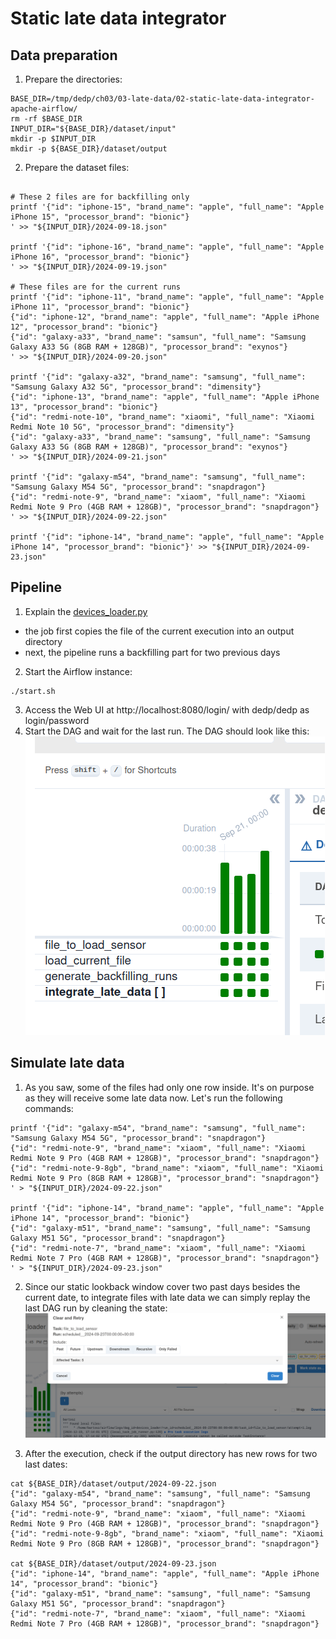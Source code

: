 # Static late data integrator

## Data preparation
1. Prepare the directories:
```
BASE_DIR=/tmp/dedp/ch03/03-late-data/02-static-late-data-integrator-apache-airflow/
rm -rf $BASE_DIR
INPUT_DIR="${BASE_DIR}/dataset/input"
mkdir -p $INPUT_DIR
mkdir -p ${BASE_DIR}/dataset/output
```
2. Prepare the dataset files:
```

# These 2 files are for backfilling only
printf '{"id": "iphone-15", "brand_name": "apple", "full_name": "Apple iPhone 15", "processor_brand": "bionic"}
' >> "${INPUT_DIR}/2024-09-18.json"

printf '{"id": "iphone-16", "brand_name": "apple", "full_name": "Apple iPhone 16", "processor_brand": "bionic"}
' >> "${INPUT_DIR}/2024-09-19.json"

# These files are for the current runs
printf '{"id": "iphone-11", "brand_name": "apple", "full_name": "Apple iPhone 11", "processor_brand": "bionic"}
{"id": "iphone-12", "brand_name": "apple", "full_name": "Apple iPhone 12", "processor_brand": "bionic"}
{"id": "galaxy-a33", "brand_name": "samsun", "full_name": "Samsung Galaxy A33 5G (8GB RAM + 128GB)", "processor_brand": "exynos"}
' >> "${INPUT_DIR}/2024-09-20.json"

printf '{"id": "galaxy-a32", "brand_name": "samsung", "full_name": "Samsung Galaxy A32 5G", "processor_brand": "dimensity"}
{"id": "iphone-13", "brand_name": "apple", "full_name": "Apple iPhone 13", "processor_brand": "bionic"}
{"id": "redmi-note-10", "brand_name": "xiaomi", "full_name": "Xiaomi Redmi Note 10 5G", "processor_brand": "dimensity"}
{"id": "galaxy-a33", "brand_name": "samsung", "full_name": "Samsung Galaxy A33 5G (8GB RAM + 128GB)", "processor_brand": "exynos"}
' >> "${INPUT_DIR}/2024-09-21.json"

printf '{"id": "galaxy-m54", "brand_name": "samsung", "full_name": "Samsung Galaxy M54 5G", "processor_brand": "snapdragon"}
{"id": "redmi-note-9", "brand_name": "xiaom", "full_name": "Xiaomi Redmi Note 9 Pro (4GB RAM + 128GB)", "processor_brand": "snapdragon"}
' >> "${INPUT_DIR}/2024-09-22.json"

printf '{"id": "iphone-14", "brand_name": "apple", "full_name": "Apple iPhone 14", "processor_brand": "bionic"}' >> "${INPUT_DIR}/2024-09-23.json"
```

## Pipeline
1. Explain the [devices_loader.py](airflow%2Fdags%2Fdevices_loader.py)
* the job first copies the file of the current execution into an output directory
* next, the pipeline runs a backfilling part for two previous days 

2. Start the Airflow instance:
```
./start.sh
```
3. Access the Web UI at http://localhost:8080/login/ with dedp/dedp as login/password
4. Start the DAG and wait for the last run. The DAG should look like this:
![expected_run_1.png](assets%2Fexpected_run_1.png)

## Simulate late data
1. As you saw, some of the files had only one row inside. It's on purpose as they will receive some late data now. Let's
run the following commands:
```
printf '{"id": "galaxy-m54", "brand_name": "samsung", "full_name": "Samsung Galaxy M54 5G", "processor_brand": "snapdragon"}
{"id": "redmi-note-9", "brand_name": "xiaom", "full_name": "Xiaomi Redmi Note 9 Pro (4GB RAM + 128GB)", "processor_brand": "snapdragon"}
{"id": "redmi-note-9-8gb", "brand_name": "xiaom", "full_name": "Xiaomi Redmi Note 9 Pro (8GB RAM + 128GB)", "processor_brand": "snapdragon"}
' > "${INPUT_DIR}/2024-09-22.json"

printf '{"id": "iphone-14", "brand_name": "apple", "full_name": "Apple iPhone 14", "processor_brand": "bionic"}
{"id": "galaxy-m51", "brand_name": "samsung", "full_name": "Samsung Galaxy M51 5G", "processor_brand": "snapdragon"}
{"id": "redmi-note-7", "brand_name": "xiaom", "full_name": "Xiaomi Redmi Note 7 Pro (4GB RAM + 128GB)", "processor_brand": "snapdragon"}
' > "${INPUT_DIR}/2024-09-23.json"
```

2. Since our static lookback window cover two past days besides the current date, to integrate files with late data
we can simply replay the last DAG run by cleaning the state:
![clear_dag_run.png](assets/clear_dag_run.png)

3. After the execution, check if the output directory has new rows for two last dates:
```
cat ${BASE_DIR}/dataset/output/2024-09-22.json
{"id": "galaxy-m54", "brand_name": "samsung", "full_name": "Samsung Galaxy M54 5G", "processor_brand": "snapdragon"}
{"id": "redmi-note-9", "brand_name": "xiaom", "full_name": "Xiaomi Redmi Note 9 Pro (4GB RAM + 128GB)", "processor_brand": "snapdragon"}
{"id": "redmi-note-9-8gb", "brand_name": "xiaom", "full_name": "Xiaomi Redmi Note 9 Pro (8GB RAM + 128GB)", "processor_brand": "snapdragon"}

cat ${BASE_DIR}/dataset/output/2024-09-23.json
{"id": "iphone-14", "brand_name": "apple", "full_name": "Apple iPhone 14", "processor_brand": "bionic"}
{"id": "galaxy-m51", "brand_name": "samsung", "full_name": "Samsung Galaxy M51 5G", "processor_brand": "snapdragon"}
{"id": "redmi-note-7", "brand_name": "xiaom", "full_name": "Xiaomi Redmi Note 7 Pro (4GB RAM + 128GB)", "processor_brand": "snapdragon"}
```
